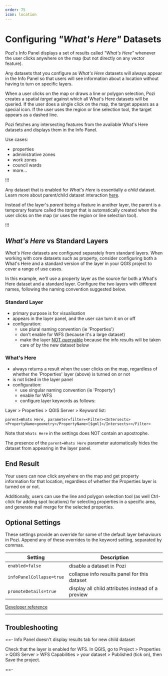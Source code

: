 ```yaml
---
order: 75
icon: location
---
```


# Configuring *"What's Here"* Datasets

Pozi's Info Panel displays a set of results called *"What's Here"* whenever the user clicks anywhere on the map (but not directly on any vector feature).

Any datasets that you configure as *What's Here* datasets will always appear in the Info Panel so that users will see information about a location without having to turn on specific layers.

When a user clicks on the map or draws a line or polygon selection, Pozi creates a spatial *target* against which all What's Here datasets will be queried. If the user does a single click on the map, the target appears as a special icon. If the user uses the region or line selection tool, the target appears as a dashed line.

Pozi fetches any intersecting features from the available What's Here datasets and displays them in the Info Panel.

Use cases:

* properties
* administrative zones
* work zones
* council wards
* more...

!!!

Any dataset that is enabled for *What's Here* is essentially a *child* dataset. Learn more about parent/child dataset interaction [here](./configuring-linked-datasets.md).

Instead of the layer's *parent* being a feature in another layer, the parent is a temporary feature called the *target* that is automatically created when the user clicks on the map (or uses the region or line selection tool).

!!!

## *What's Here* vs Standard Layers

*What's Here* datasets are configured separately from standard layers. When working with core datasets such as property, consider configuring both a What's Here and a standard version of the layer in your QGIS project to cover a range of use cases.

In this example, we'll use a property layer as the source for both a What's Here dataset and a standard layer. Configure the two layers with different names, following the naming convention suggested below.

### Standard Layer

- primary purpose is for visualisation
- appears in the layer panel, and the user can turn it on or off
- configuration:
  - use plural naming convention (ie 'Properties')
  - don't enable for WFS (because it's a large dataset)
  - make the layer [NOT queryable](./configuring-layers/#selectability) because the info results will be taken care of by the new dataset below

### What's Here

- always returns a result when the user clicks on the map, regardless of whether the 'Properties' layer (above) is turned on or not
- is not listed in the layer panel
- configuration:
  - use singular naming convention (ie 'Property')
  - enable for WFS
  - configure layer keywords as follows:

Layer > Properties > QGIS Server > Keyword list:

```
parent=Whats Here, parameter=filter=<Filter><Intersects><PropertyName>geometry</PropertyName>[$gml]</Intersects></Filter>
```

Note that `Whats Here` in the settings does NOT contain an apostrophe.

The presence of the `parent=Whats Here` parameter automatically hides the dataset from appearing in the layer panel.

## End Result

Your users can now click anywhere on the map and get property information for that location, regardless of whether the Properties layer is turned on or not.

Additionally, users can use the line and polygon selection tool (as well Ctrl-click for adding spot locations) for selecting properties in a specific area, and generate mail merge for the selected properties.

## Optional Settings

These settings provide an override for some of the default layer behaviours in Pozi. Append any of these overrides to the keyword setting, separated by commas.

| Setting | Description |
| --- | --- |
| `enabled=false` | disable a dataset in Pozi |
| `infoPanelCollapse=true` | collapse info results panel for this dataset |
| `promoteDetails=true` | display all child attributes instead of a preview |

[Developer reference](https://github.com/pozi/PoziApp/blob/main/src/config/catalog/KeywordsParser.ts)

---

## Troubleshooting

==- Info Panel doesn't display results tab for new child dataset

Check that the layer is enabled for WFS. In QGIS, go to Project > Properties > QGIS Server > WFS Capabilities > your dataset > Published (tick on), then Save the project.

==-
